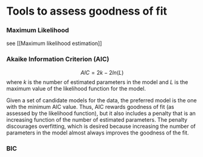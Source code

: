 # Tools to assess goodness of fit
### Maximum Likelihood
see [[Maximum likelihood estimation]]

### Akaike Information Criterion (AIC)
$$
AIC = 2k - 2ln(L)
$$
 where $k$ is the number of estimated parameters in the model and $L$ is the maximum value of the likelihood function for the model.
 
 Given a set of candidate models for the data, the preferred model is the one with the minimum AIC value. 
 Thus, AIC rewards goodness of fit (as assessed by the likelihood function), but it also includes a penalty that is an increasing function of the number of estimated parameters. The penalty discourages overfitting, which is desired because increasing the number of parameters in the model almost always improves the goodness of the fit.
 
### BIC
